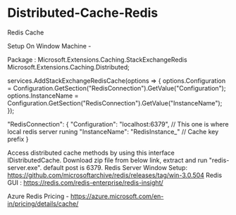 # Distributed-Cache-Redis
Redis Cache

Setup On Window Machine -

Package :
Microsoft.Extensions.Caching.StackExchangeRedis
Microsoft.Extensions.Caching.Distributed;

services.AddStackExchangeRedisCache(options =>
{
options.Configuration = Configuration.GetSection("RedisConnection").GetValue<string>("Configuration");
options.InstanceName = Configuration.GetSection("RedisConnection").GetValue<string>("InstanceName");
});

"RedisConnection": {
"Configuration": "localhost:6379", // This one is where local redis server runing
"InstanceName": "RedisInstance_" // Cache key prefix
}

Access distributed cache methods by using this interface IDistributedCache.
Download zip file from below link, extract and run "redis-server.exe". default post is 6379.
Redis Server Window Setup: https://github.com/microsoftarchive/redis/releases/tag/win-3.0.504
Redis GUI : https://redis.com/redis-enterprise/redis-insight/

Azure Redis Pricing - https://azure.microsoft.com/en-in/pricing/details/cache/
